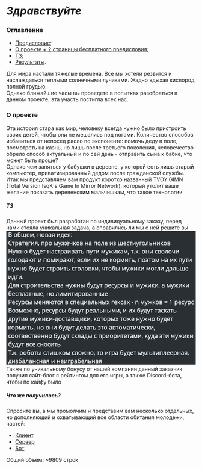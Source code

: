 # **_Здравствуйте_**
### Оглавление
 + [Предисловие](#Start);
 + [О проекте + 2 страницы бесплатного предисловия](#What?);
 + [ТЗ](#TZ);
 + [Результаты](#results).  
 
<a name="Start"></a>
Для мира настали тяжелые времена. Все мы хотели резвится и наслаждаться теплыми солнечными лучиками.
Жадно вдыхая кислород полной грудью.  
Однако ближайшие часы вы проведете в попытках разобраться в данном проекте, эта участь постигла
всех нас.
<a name="What?"></a>
### О проекте
Эта история стара как мир, человеку всегда нужно было пристроить своих детей, чтобы они не мешались
под ногами. Количество способов избавиться от непосед расло по экспоненте: помочь деду в поле,
посмотреть на казнь, но лишь после третьего поколения, человечество обрело способ актуальный
и по сей день - отправить сына к бабке, что может быть проще?  
Однако чем заняться у бабушки в деревне, у которой есть лишь старый компьютер, приватизированный
дедом после гражданской службы.  
Итак мы представляем вам продукт коротко названный TVOY GIMN (Total Version IsqK's Game In
Mirror Network), который утолит ваше желание показать деревенским мальчишкам, что такое технологии
<a name="TZ"></a>  
##### ТЗ
Данный проект был разработан по индивидуальному заказу, перед нами стояла уникальная задача, а
справились ли мы с ней решите вы
![Опапа, неудачно вышло](./rm_imgs/tz.jpg)
Также по уникальному бонусу от нашей компании данный заказчик получил сайт-блог с рейтингом для его
игры, а также Discord-бота, чтобы по кайфу было
<a name="results"></a>
##### Что же получилось?
Спросите вы, а мы промолчим и представим вам несколько отдельных, но дополняющий и охватывающий
все области обитания молодежи, частей:
+ [Клиент](../Client/readme.md)
+ [Сервер](../Server/readme.md)
+ [Бот](../Discord_bot/readme.md)  

Общий объем: ~9809 строк 